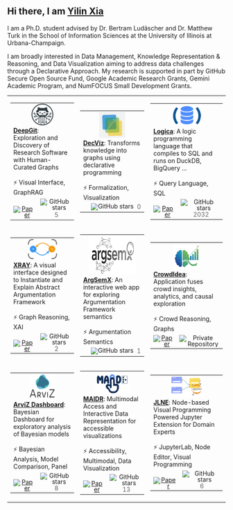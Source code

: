 ## Hi there, I am [Yilin Xia](https://yilinxia.com/)

I am a Ph.D. student advised by Dr. Bertram Ludäscher and Dr. Matthew Turk in the School of Information Sciences at the University of Illinois at Urbana-Champaign.

I am broadly interested in Data Management, Knowledge Representation & Reasoning, and Data Visualization aiming to address data challenges through a Declarative Approach. My research is supported in part by GitHub Secure Open Source Fund, Google Academic Research Grants, Gemini Academic Program, and NumFOCUS Small Development Grants.

<table>
  <tr height="300px">
    <!-- Card 1: DeepGit -->
    <td>
      <table>
        <tr>
          <td width="250px" height="110px" valign="top" colspan="4">
            <div align="center">
              <a href="https://github.com/data-exp-lab/deepgit">
                <img src="assets/project_deepgit.png" width="50" height="50"><br>
              </a>
            </div>
            <a href="https://github.com/data-exp-lab/deepgit"><strong>DeepGit</strong></a>: Exploration and Discovery of Research Software with Human-Curated Graphs
            <br><br>⚡ Visual Interface, GraphRAG
          </td>
        </tr>
        <tr>
          <td align="center" style="line-height: 1; vertical-align: bottom;">
            <a href="https://openreview.net/pdf?id=35iRjCwXLu">
              <img src="https://cdn.jsdelivr.net/gh/Readme-Workflows/Readme-Icons@main/icons/octicons/Wiki.svg" width="15px" alt="Paper" style="vertical-align: sub;">
            </a>
          </td>
          <td align="center" style="line-height: 1; vertical-align: bottom;">
            <img src="https://cdn.jsdelivr.net/gh/Readme-Workflows/Readme-Icons@main/icons/octicons/StarredRepositoryYellow.svg" width="15px" alt="GitHub stars" style="vertical-align: sub;"> <span style="font-size: 14px; color: #666; margin-left: 4px; vertical-align: sub;">5</span>
          </td>
        </tr>
      </table>
    </td>
    <!-- Card 2: DecViz -->
    <td>
      <table>
        <tr>
          <td width="250px" height="110px" valign="top" colspan="4">
            <div align="center">
              <a href="https://github.com/yilinxia/DecViz">
                <img src="assets/project_decviz.png" width="60" height="60"><br>
              </a>
            </div>
            <a href="https://github.com/yilinxia/DecViz"><strong>DecViz</strong></a>: Transforms knowledge into graphs using declarative programming
            <br><br>⚡ Formalization, Visualization
          </td>
        </tr>
        <tr>
          <td align="center" style="line-height: 1; vertical-align: bottom;">
          </td>
          <td align="center" style="line-height: 1; vertical-align: bottom;">
            <img src="https://cdn.jsdelivr.net/gh/Readme-Workflows/Readme-Icons@main/icons/octicons/StarredRepositoryYellow.svg" width="15px" alt="GitHub stars" style="vertical-align: middle;"> <span style="font-size: 14px; color: #666; margin-left: 4px; vertical-align: middle;">0</span>
          </td>
        </tr>
      </table>
    </td>
    <!-- Card 3: Logica -->
    <td>
      <table>
        <tr>
          <td width="250px" height="110px" valign="top" colspan="4">
            <div align="center">
              <a href="https://github.com/evgskv/logica">
                <img src="assets/project_logica.png" width="70" height="50"><br>
              </a>
            </div>
            <a href="https://github.com/evgskv/logica"><strong>Logica</strong></a>: A logic programming language that compiles to SQL and runs on DuckDB, BigQuery ...
            <br><br>⚡ Query Language, SQL
          </td>
        </tr>
        <tr>
          <td align="center" style="line-height: 1; vertical-align: bottom;">
            <a href="https://openproceedings.org/2024/conf/edbt/paper-253.pdf">
              <img src="https://cdn.jsdelivr.net/gh/Readme-Workflows/Readme-Icons@main/icons/octicons/Wiki.svg" width="15px" alt="Paper" style="vertical-align: sub;">
            </a>
          </td>
          <td align="center" style="line-height: 1; vertical-align: bottom;">
            <img src="https://cdn.jsdelivr.net/gh/Readme-Workflows/Readme-Icons@main/icons/octicons/StarredRepositoryYellow.svg" width="15px" alt="GitHub stars" style="vertical-align: middle;"> <span style="font-size: 14px; color: #666; margin-left: 4px; vertical-align: middle;">2032</span>
          </td>
        </tr>
      </table>
    </td>
  </tr>
  <tr height="300px">
    <!-- Card 4: XRAY -->
    <td>
      <table>
        <tr>
          <td width="250px" height="110px" valign="top" colspan="4">
            <div align="center">
              <a href="https://github.com/idaks/xray">
                <img src="assets/project_xray.png" width="70" height="50"><br>
              </a>
            </div>
            <a href="https://github.com/idaks/xray"><strong>XRAY</strong></a>: A visual interface designed to Instantiate and Explain Abstract Argumentation Framework
            <br><br>⚡ Graph Reasoning, XAI
          </td>
        </tr>
        <tr>
          <td align="center" style="line-height: 1; vertical-align: bottom;">
            <a href="https://xray-n7sd5.ondigitalocean.app/assets/cr-xray.pdf">
              <img src="https://cdn.jsdelivr.net/gh/Readme-Workflows/Readme-Icons@main/icons/octicons/Wiki.svg" width="15px" alt="Paper" style="vertical-align: sub;">
            </a>
          </td>
          <td align="center" style="line-height: 1; vertical-align: bottom;">
            <img src="https://cdn.jsdelivr.net/gh/Readme-Workflows/Readme-Icons@main/icons/octicons/StarredRepositoryYellow.svg" width="15px" alt="GitHub stars" style="vertical-align: middle;"> <span style="font-size: 14px; color: #666; margin-left: 4px; vertical-align: middle;">2</span>
          </td>
        </tr>
      </table>
    </td>
    <!-- Card 5: ArgSemX -->
    <td>
      <table>
        <tr>
          <td width="250px" height="110px" valign="top" colspan="4">
            <div align="center">
              <a href="https://github.com/xai-ca/argsemx">
                <img src="assets/project_argsemx.png" width="110" height="90"><br>
              </a>
            </div>
            <a href="https://github.com/xai-ca/argsemx"><strong>ArgSemX</strong></a>: An interactive web app for exploring Argumentation Framework semantics
            <br><br>⚡ Argumentation Semantics
          </td>
        </tr>
        <tr>
          <td align="center" style="line-height: 1; vertical-align: bottom;">
          </td>
          <td align="center" style="line-height: 1; vertical-align: bottom;">
            <img src="https://cdn.jsdelivr.net/gh/Readme-Workflows/Readme-Icons@main/icons/octicons/StarredRepositoryYellow.svg" width="15px" alt="GitHub stars" style="vertical-align: middle;"> <span style="font-size: 14px; color: #666; margin-left: 4px; vertical-align: middle;">1</span>
          </td>
        </tr>
      </table>
    </td>
    <!-- Card 6: CrowdIdea -->
    <td>
      <table>
        <tr>
          <td width="250px" height="110px" valign="top" colspan="4">
            <div align="center">
              <a href="https://crowdidea-8dcsa.ondigitalocean.app/">
                <img src="assets/project_crowdidea.png" width="60" height="60"><br>
              </a>
            </div>
            <a href="https://github.com/arviz-devs/arviz_dashboard"><strong>CrowdIdea</strong></a>: Application fuses crowd insights, analytics, and causal exploration
            <br><br>⚡ Crowd Reasoning, Graphs
          </td>
        </tr>
        <tr>
          <td align="center" style="line-height: 1; vertical-align: bottom;">
            <a href="https://dl.acm.org/doi/full/10.1145/3544548.3581021">
              <img src="https://cdn.jsdelivr.net/gh/Readme-Workflows/Readme-Icons@main/icons/octicons/Wiki.svg" width="15px" alt="Paper" style="vertical-align: sub;">
            </a>
          </td>
          <td align="center" style="line-height: 1; vertical-align: bottom;">
            <img src="https://cdn.jsdelivr.net/gh/Readme-Workflows/Readme-Icons@main/icons/octicons/RequestedChanges.svg" width="20px" alt="Private Repository" style="vertical-align: sub;">
          </td>
        </tr>
      </table>
    </td>
  </tr>

  
  <tr height="300px">
  <!-- Card 7: ArviZ Dashboard -->
    <td>
      <table>
        <tr>
          <td width="250px" height="110px" valign="top" colspan="4">
            <div align="center">
              <a href="https://github.com/arviz-devs/arviz_dashboard">
                <img src="assets/project_arviz.png" width="60" height="60"><br>
              </a>
            </div>
            <a href="https://github.com/arviz-devs/arviz_dashboard"><strong>ArviZ Dashboard</strong></a>: Bayesian Dashboard for exploratory analysis of Bayesian models
            <br><br>⚡ Bayesian Analysis, Model Comparison, Panel
          </td>
        </tr>
        <tr>
          <td align="center" style="line-height: 1; vertical-align: bottom;">
            <a href="">
              <img src="https://cdn.jsdelivr.net/gh/Readme-Workflows/Readme-Icons@main/icons/octicons/Wiki.svg" width="15px" alt="Paper" style="vertical-align: sub;">
            </a>
          </td>
          <td align="center" style="line-height: 1; vertical-align: bottom;">
            <img src="https://cdn.jsdelivr.net/gh/Readme-Workflows/Readme-Icons@main/icons/octicons/StarredRepositoryYellow.svg" width="15px" alt="GitHub stars" style="vertical-align: middle;"> <span style="font-size: 14px; color: #666; margin-left: 4px; vertical-align: middle;">8</span>
          </td>
        </tr>
      </table>
    </td>
    <!-- Card 8: MAIDR -->
    <td>
      <table>
        <tr>
          <td width="250px" height="110px" valign="top" colspan="4">
            <div align="center">
              <a href="https://github.com/xability/maidr">
                <img src="assets/project_maidr.jpg" width="80" height="50"><br>
              </a>
            </div>
            <a href="https://github.com/xability/maidr"><strong>MAIDR</strong></a>: Multimodal Access and Interactive Data Representation for accessible visualizations
            <br><br>⚡ Accessibility, Multimodal, Data Visualization
          </td>
        </tr>
        <tr>
          <td align="center" style="line-height: 1; vertical-align: bottom;">
            <a href="https://dl.acm.org/doi/full/10.1145/3613904.3642730">
              <img src="https://cdn.jsdelivr.net/gh/Readme-Workflows/Readme-Icons@main/icons/octicons/Wiki.svg" width="15px" alt="Paper" style="vertical-align: sub;">
            </a>
          </td>
          <td align="center" style="line-height: 1; vertical-align: bottom;">
            <img src="https://cdn.jsdelivr.net/gh/Readme-Workflows/Readme-Icons@main/icons/octicons/StarredRepositoryYellow.svg" width="15px" alt="GitHub stars" style="vertical-align: middle;"> <span style="font-size: 14px; color: #666; margin-left: 4px; vertical-align: middle;">13</span>
          </td>
        </tr>
      </table>
    </td>
    <!-- Card 9: Jupyterlab NodeEditor -->
    <td>
      <table>
        <tr>
          <td width="250px" height="110px" valign="top" colspan="4">
            <div align="center">
              <a href="https://github.com/cropsinsilico/jupyterlab_nodeeditor">
                <img src="assets/project_jlne.png" width="80" height="50"><br>
              </a>
            </div>
            <a href="https://github.com/cropsinsilico/jupyterlab_nodeeditor"><strong>JLNE</strong></a>: Node-based Visual Programming Powered Jupyter Extension for Domain Experts
            <br><br>⚡ JupyterLab, Node Editor, Visual Programming
          </td>
        </tr>
        <tr>
          <td align="center" style="line-height: 1; vertical-align: bottom;">
            <a href="">
              <img src="https://cdn.jsdelivr.net/gh/Readme-Workflows/Readme-Icons@main/icons/octicons/Wiki.svg" width="15px" alt="Paper" style="vertical-align: sub;">
            </a>
          </td>
          <td align="center" style="line-height: 1; vertical-align: bottom;">
            <img src="https://cdn.jsdelivr.net/gh/Readme-Workflows/Readme-Icons@main/icons/octicons/StarredRepositoryYellow.svg" width="15px" alt="GitHub stars" style="vertical-align: middle;"> <span style="font-size: 14px; color: #666; margin-left: 4px; vertical-align: middle;">6</span>
          </td>
        </tr>
      </table>
    </td>
    
  </tr>
</table>
